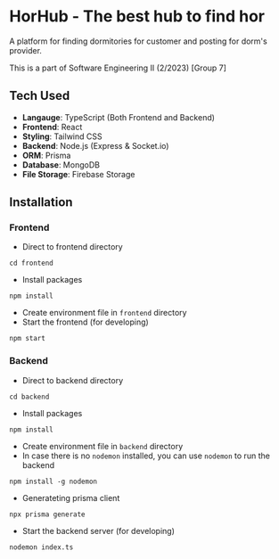# HorHub - The best hub to find hor

A platform for finding dormitories for customer and posting for dorm's provider.

This is a part of Software Engineering II (2/2023) [Group 7]

## Tech Used

- **Langauge**: TypeScript (Both Frontend and Backend)
- **Frontend**: React
- **Styling**: Tailwind CSS
- **Backend**: Node.js (Express & Socket.io)
- **ORM**: Prisma
- **Database**: MongoDB
- **File Storage**: Firebase Storage

## Installation

### Frontend

- Direct to frontend directory
```
cd frontend
```

- Install packages
```
npm install
```

- Create environment file in `frontend` directory
- Start the frontend (for developing)
```
npm start
```

### Backend

- Direct to backend directory
```
cd backend
```

- Install packages
```
npm install
```

- Create environment file in `backend` directory
- In case there is no `nodemon` installed, you can use `nodemon` to run the backend
```
npm install -g nodemon
```

- Generateting prisma client
```
npx prisma generate
```

- Start the backend server (for developing)
```
nodemon index.ts
```
